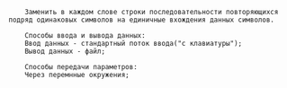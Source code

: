 
		Заменить в каждом слове строки последовательности повторяющихся подряд одинаковых символов на единичные вхождения данных символов.

		Способы ввода и вывода данных:
		Ввод данных - стандартный поток ввода("с клавиатуры");
		Вывод данных - файл;

		Способы передачи параметров:
		Через перемнные окружения;


